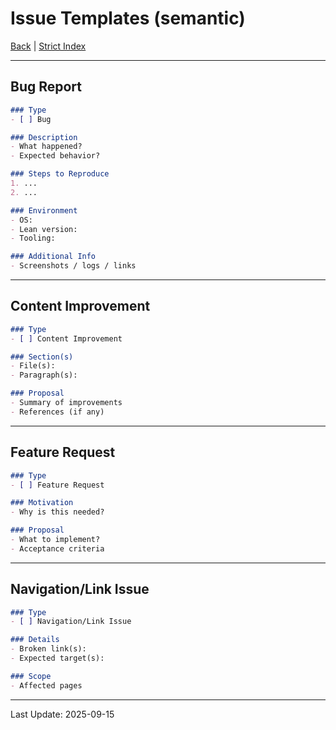 # Issue Templates (semantic)

[Back](README.md) | [Strict Index](INDEX.md)

---

## Bug Report

```markdown
### Type
- [ ] Bug

### Description
- What happened?
- Expected behavior?

### Steps to Reproduce
1. ...
2. ...

### Environment
- OS:
- Lean version:
- Tooling:

### Additional Info
- Screenshots / logs / links
```

---

## Content Improvement

```markdown
### Type
- [ ] Content Improvement

### Section(s)
- File(s):
- Paragraph(s):

### Proposal
- Summary of improvements
- References (if any)
```

---

## Feature Request

```markdown
### Type
- [ ] Feature Request

### Motivation
- Why is this needed?

### Proposal
- What to implement?
- Acceptance criteria
```

---

## Navigation/Link Issue

```markdown
### Type
- [ ] Navigation/Link Issue

### Details
- Broken link(s):
- Expected target(s):

### Scope
- Affected pages
```

---

Last Update: 2025-09-15
